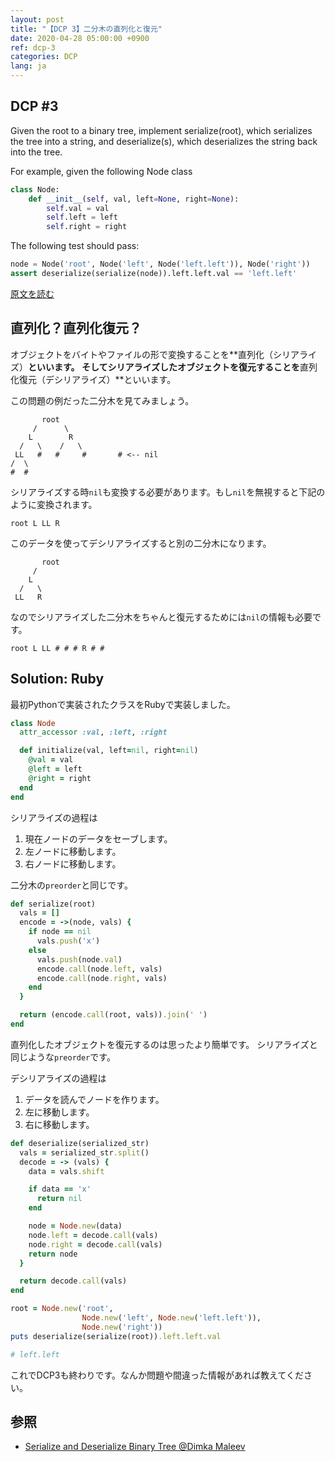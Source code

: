 ```yaml
---
layout: post
title: "【DCP 3】二分木の直列化と復元"
date: 2020-04-28 05:00:00 +0900
ref: dcp-3
categories: DCP
lang: ja
---
```


## **DCP #3**

Given the root to a binary tree, implement serialize(root), which serializes the tree into a string, and deserialize(s), which deserializes the string back into the tree.

For example, given the following Node class
```py
class Node:
    def __init__(self, val, left=None, right=None):
        self.val = val
        self.left = left
        self.right = right
```
The following test should pass:

```py
node = Node('root', Node('left', Node('left.left')), Node('right'))
assert deserialize(serialize(node)).left.left.val == 'left.left'
```

[原文を読む](en-dcp-3.html)

<div class="divider"></div>

## **直列化？直列化復元？**
オブジェクトをバイトやファイルの形で変換することを**直列化（シリアライズ）**といいます。
そしてシリアライズしたオブジェクトを復元することを**直列化復元（デシリアライズ）**といいます。

この問題の例だった二分木を見てみましょう。
```
       root
     /      \
    L        R
  /   \    /   \
 LL   #   #     #       # <-- nil
/  \
#  #
```

シリアライズする時`nil`も変換する必要があります。もし`nil`を無視すると下記のように変換されます。
```
root L LL R
```
このデータを使ってデシリアライズすると別の二分木になります。
```
       root
     /
    L
  /   \
 LL   R
```

なのでシリアライズした二分木をちゃんと復元するためには`nil`の情報も必要です。
```
root L LL # # # R # #
```

<div class="divider"></div>

## **Solution: Ruby**

最初Pythonで実装されたクラスをRubyで実装しました。
```rb
class Node
  attr_accessor :val, :left, :right

  def initialize(val, left=nil, right=nil)
    @val = val
    @left = left
    @right = right
  end
end
```

シリアライズの過程は
1. 現在ノードのデータをセーブします。
2. 左ノードに移動します。
3. 右ノードに移動します。

二分木の`preorder`と同じです。
```rb
def serialize(root)
  vals = []
  encode = ->(node, vals) {
    if node == nil
      vals.push('x')
    else
      vals.push(node.val)
      encode.call(node.left, vals)
      encode.call(node.right, vals)
    end
  }

  return (encode.call(root, vals)).join(' ')
end
```

直列化したオブジェクトを復元するのは思ったより簡単です。
シリアライズと同じような`preorder`です。

デシリアライズの過程は
1. データを読んでノードを作ります。
2. 左に移動します。
3. 右に移動します。

```rb
def deserialize(serialized_str)
  vals = serialized_str.split()
  decode = -> (vals) {
    data = vals.shift

    if data == 'x'
      return nil
    end

    node = Node.new(data)
    node.left = decode.call(vals)
    node.right = decode.call(vals)
    return node  
  }

  return decode.call(vals)
end
```
```rb
root = Node.new('root', 
                Node.new('left', Node.new('left.left')), 
                Node.new('right'))
puts deserialize(serialize(root)).left.left.val

# left.left
```

これでDCP3も終わりです。なんか問題や間違った情報があれば教えてください。

<div class="divider"></div>

## 参照
- [Serialize and Deserialize Binary Tree @Dimka Maleev](https://medium.com/@dimko1/serialize-and-deserialize-binary-tree-e9811ead85ed)
